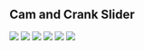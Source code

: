 ## Cam and Crank Slider 

![](pic1.jpg)
![](pic2.jpg)
![](pic3.jpg)
![](pic4.jpg)
![](pic5.jpg)
![](pic6.jpg)
